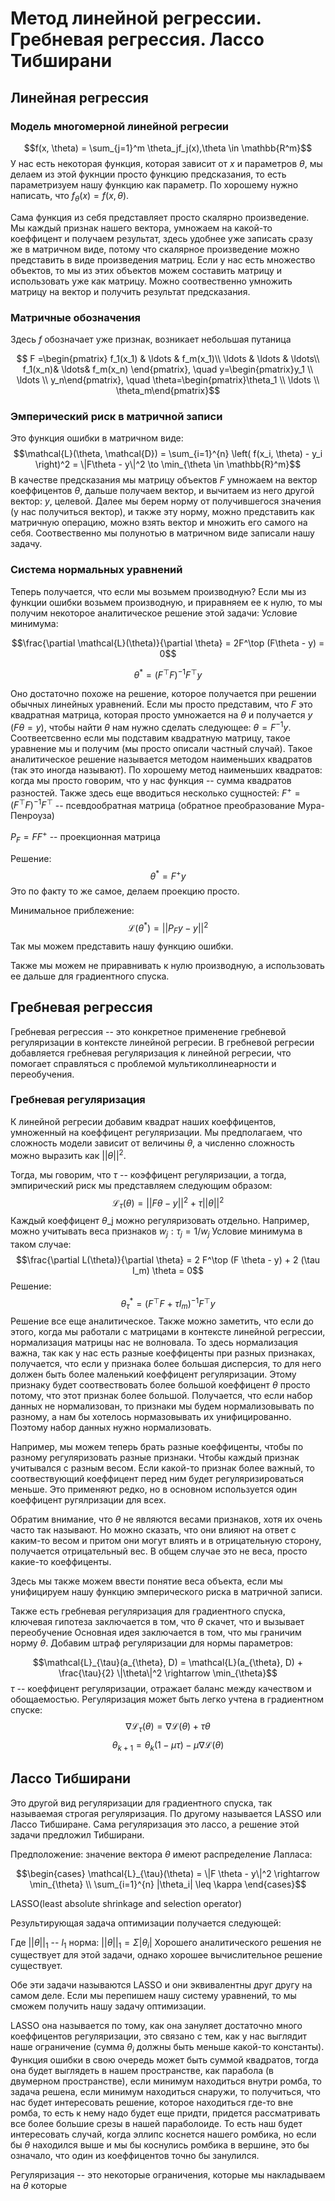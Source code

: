 # Метод линейной регрессии. Гребневая регрессия. Лассо Тибширани

## Линейная регрессия

### Модель многомерной линейной регресии

$$f(x, \theta) = \sum_{j=1}^m \theta_jf_j(x),\theta \in \mathbb{R^m}$$
У нас есть некоторая функция, которая зависит от $x$ и параметров $\theta$, мы делаем из этой фукнции просто функцию предсказания, то есть параметризуем нашу функцию как параметр. По хорошему нужно написать, что $f_\theta(x) = f(x, \theta)$.

Сама функция из себя представляет просто скалярно произведение. Мы каждый признак нашего вектора, умножаем на какой-то коеффицент и получаем результат, здесь удобнее уже записать сразу же в матричном виде, потому что скалярное произведение можно представить в виде произведения матриц. Если у нас есть множество объектов, то мы из этих объектов можем составить матрицу и использовать уже как матрицу. Можно соотвественно умножить матрицу на вектор и получить результат предсказания.

### Матричные обозначения

Здесь $f$ обозначает уже признак, возникает небольшая путаница

$$
F =\begin{pmatrix}
f_1(x_1) & \ldots & f_m(x_1)\\
\ldots & \ldots & \ldots\\
f_1(x_n)& \ldots& f_m(x_n)
\end{pmatrix}, \quad y=\begin{pmatrix}y_1 \\ \ldots \\ y_n\end{pmatrix}, \quad \theta=\begin{pmatrix}\theta_1 \\ \ldots \\
\theta_m\end{pmatrix}$$

### Эмперический риск в матричной записи

Это функция ошибки в матричном виде:
$$\mathcal{L}(\theta, \mathcal{D}) = \sum_{i=1}^{n} \left( f(x_i, \theta) - y_i \right)^2 = \|F\theta - y\|^2 \to \min_{\theta \in \mathbb{R}^m}$$
В качестве предсказания мы матрицу объектов $F$ умножаем на вектор коеффицентов $\theta$, дальше получаем вектор, и вычитаем из него другой вектор: $y$, целевой. Далее мы берем норму от получившегося значения (у нас получиться вектор), и также эту норму, можно представить как матричную операцию, можно взять вектор и множить его самого на себя. Соотвественно мы полунотью в матричном виде записали нашу задачу.  

### Система нормальных уравнений

Теперь получается, что если мы возьмем производную?
Если мы из функции ошибки возьмем производную, и приравняем ее к нулю, то мы получим некоторое аналитическое решение этой задачи:
Условие минимума:

$$\frac{\partial \mathcal{L}(\theta)}{\partial \theta} = 2F^\top (F\theta - y) = 0$$

$$\theta^* = (F^\top F)^{-1} F^\top y$$

Оно достаточно похоже на решение, которое получается при решении обычных линейных уравнений. Если мы просто представим, что $F$ это квадратная матрица, которая просто умножается на $\theta$ и получается $y$ ($F\theta = y$), чтобы найти $\theta$ нам нужно сделать следующее: $\theta = F^{-1}y$. Соотвеетсвенно если мы подставим квадратную матрицу, такое уравнение мы и получим (мы просто описали частный случай). Такое аналитическое решение называется методом наименьших квадратов (так это иногда называют). По хорошему метод наименьших квадратов: когда мы просто говорим, что у нас функция -- сумма квадратов разностей. Также здесь еще вводиться несколько сущностей:
$F^{+} = (F^\top F)^{-1}F^\top$ -- псевдообратная матрица (обратное преобразование Мура-Пенроуза)

$P_F = FF^{+}$ -- проекционная матрица

Решение:
$$\theta^* = F^+y$$
Это по факту то же самое, делаем проекцию просто.

Минимальное приблежение:
$$\mathcal{L}(\theta^*) = ||P_Fy - y||^2$$
Так мы можем представить нашу функцию ошибки.

Также мы можем не приравнивать к нулю производную, а использовать ее дальше для градиентного спуска.

## Гребневая регрессия

Гребневая регрессия -- это конкретное применение гребневой регуляризации в контексте линейной регресии. В гребневой регресии добавляется гребневая регуляризация к линейной регресии, что помогает справляться с проблемой мультиколлинеарности и переобучения.

### Гребневая регуляризация

К линейной регресии добавим квадрат наших коеффицентов, умноженный на коеффицент регуляризации. Мы предполагаем, что сложность модели зависит от величины $\theta$, а численно сложность можно выразить как $||\theta||^2$.

Тогда, мы говорим, что $\tau$ -- коэффицент регуляризации, а тогда, эмпирический риск мы представляем следующим образом:
$$\mathcal{L}_{\tau}(\theta) = ||F\theta - y|| ^ 2 + \tau||\theta||^2$$
Каждый коеффицент $\theta$_j можно регуляризовать отдельно. Например, можно учитывать веса признаков $w_j : \tau_j = 1/w_j$
Условие минимума в таком случае:
$$\frac{\partial L(\theta)}{\partial \theta} = 2 F^\top (F \theta - y) + 2 (\tau I_m) \theta = 0$$
Решение:
$$\theta_{\tau}^* = (F^\top F + \tau I_m)^{-1} F^\top y$$
Решение все еще аналитическое. Также можно заметить, что если до этого, когда мы работали с матрицами в контексте линейной регрессии, нормализация матрицы нас не волновала. То здесь нормализация важна, так как у нас есть разные коеффиценты при разных признаках, получается, что если у признака более большая дисперсия, то для него должен быть более маленький коеффицент регуляризации. Этому признаку будет соотвествовать более большой коеффицент $\theta$ просто потому, что этот признак более большой. Получается, что если набор данных не нормализован, то признаки мы будем нормализовывать по разному, а нам бы хотелось нормазовывать их унифицированно. Поэтому набор данных нужно нормализовать.

Например, мы можем теперь брать разные коеффиценты, чтобы по разному регуляризовать разные признаки. Чтобы каждый признак учитывался с разным весом. Если какой-то признак более важный, то соотвествующий коеффицент перед ним будет регуляризироваться меньше. Это применяют редко, но в основном используется один коеффицент ругялризации для всех.

Обратим внимание, что $\theta$ не являются весами признаков, хотя их очень часто так называют. Но можно сказать, что они влияют на ответ с каким-то весом и притом они могут влиять и в отрицательную сторону, получается отрицательный вес. В общем случае это не веса, просто какие-то коеффиценты.

Здесь мы также можем ввести понятие веса объекта, если мы унифицируем нашу функцию эмперического риска в матричной записи.

Также есть гребневая регуляризация для градиентного спуска, ключевая гипотеза заключается в том, что $\theta$ скачет, что и вызывает переобучение
Основная идея заключается в том, что мы граничим норму $\theta$.
Добавим штраф регуляризации для нормы параметров:

$$\mathcal{L}_{\tau}(a_{\theta}, D) = \mathcal{L}(a_{\theta}, D) + \frac{\tau}{2} \|\theta\|^2 \rightarrow \min_{\theta}$$
$\tau$ -- коеффицент регуляризации, отражает баланс между качеством и обощаемостью.
Регуляризация может быть легко учтена в градиентном спуске:
$$\nabla \mathcal{L}_{\tau}(\theta) = \nabla \mathcal{L}(\theta) + \tau \theta$$
$$\theta_{k+1} = \theta_k (1 - \mu \tau) - \mu \nabla \mathcal{L}(\theta)$$

## Лассо Тибширани

Это другой вид регуляризации для градиентного спуска, так называемая строгая регуляризация. По другому называется LASSO или Лассо Тибширане. Сама регуляризация это лассо, а решение этой задачи предложил Тибширани.

Предположение: значение вектора $\theta$ имеют распределение Лапласа:

$$\begin{cases}
\mathcal{L}_{\tau}(\theta) = \|F \theta - y\|^2 \rightarrow \min_{\theta} \\
\sum_{i=1}^{n} |\theta_i| \leq \kappa
\end{cases}$$

LASSO(least absolute shrinkage and selection operator)

Результирующая задача оптимизации получается следующей:

Где $||\theta||_1$ -- $l_1$ норма: $||\theta||_1 = \Sigma|\theta_i|$
Хорошего аналитического решения не существует для этой задачи, однако хорошее вычислительное решение существует.

Обе эти задачи называются LASSO и они эквивалентны друг другу на самом деле. Если мы перепишем нашу систему уравнений, то мы сможем получить нашу задачу оптимизации.

LASSO она называется по тому, как она зануляет достаточно много коеффицентов регуляризации, это связано с тем, как у нас выглядит наше ограничение (сумма $\theta_i$ должны быть меньше какой-то константы). Функция ошибки в свою очередь может быть суммой квадратов, тогда она будет выглядеть в нашем пространстве, как парабола (в двумерном пространстве), если минимум находиться внутри ромба, то задача решена, если минимум находиться снаружи, то получиться, что нас будет интересовать решение, которое находиться где-то вне ромба, то есть к нему надо будет еще придти, придется рассматривать все более большие срезы в нашей параболоиде. То есть наш будет интересовать случай, когда эллипс коснется нашего ромбика, но если бы $\theta$ находился выше и мы бы коснулись ромбика в вершине, это бы означало, что один из коеффицентов точно бы занулился.

Регуляризация -- это некоторые ограничения, которые мы накладываем на $\theta$ которые

